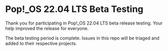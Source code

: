 # Pop!\_OS 22.04 LTS Beta Testing

Thank you for participating in Pop!\_OS 22.04 LTS beta release testing. Your help improved the release for everyone. 

The beta testing period is complete. Issues in this repo will be triaged and added to their respective projects.
